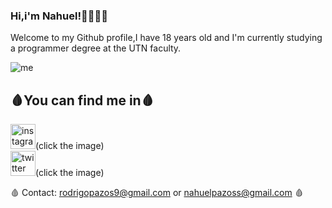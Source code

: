 ### Hi,i'm Nahuel!👋👨🏻‍💻

Welcome to my Github profile,I have 18 years old and I'm currently studying a programmer degree at the UTN faculty.

![me](https://animesher.com/orig/0/81/814/8141/animesher.com_hands-mac-monochrome-814100.png)



## 🩸You can find me in🩸
[<img src='https://cdn.jsdelivr.net/npm/simple-icons@3.0.1/icons/instagram.svg' alt='instagram' height='40'>](https://www.instagram.com/Nahupazoss/)(click the image)  
[<img src='https://cdn.jsdelivr.net/npm/simple-icons@3.0.1/icons/twitter.svg' alt='twitter' height='40'>](https://twitter.com/Nagupazoss)(click the image)  

🩸 Contact: rodrigopazos9@gmail.com or nahuelpazoss@gmail.com 🩸
